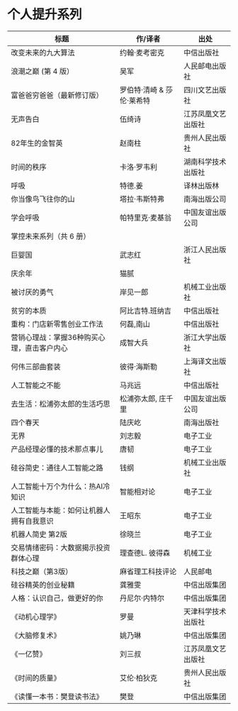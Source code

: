 # 个人提升系列

| 标题                                       | 作/译者                   | 出处               |
| ------------------------------------------ | ------------------------- | ------------------ |
| 改变未来的九大算法                         | 约翰·麦考密克             | 中信出版社         |
| 浪潮之巅 (第 4 版）                        | 吴军                      | 人民邮电出版社     |
| 富爸爸穷爸爸（最新修订版）                 | 罗伯特·清崎 & 莎伦·莱希特 | 四川文艺出版社     |
| 无声告白                                   | 伍绮诗                    | 江苏凤凰文艺出版社 |
| 82年生的金智英                             | 赵南柱                    | 贵州人民出版社     |
| 时间的秩序                                 | 卡洛·罗韦利               | 湖南科学技术出版社 |
| 呼吸                                       | 特德.姜                   | 译林出版林         |
| 你当像鸟飞往你的山                         | 塔拉·韦斯特弗             | 南海出版公司       |
| 学会呼吸                                   | 帕特里克·麦基翁           | 中国友谊出版公司   |
| 掌控未来系列（共 6 册）                    |                           |                    |
| 巨婴国                                     | 武志红                    | 浙江人民出版社     |
| 庆余年                                     | 猫腻                      |                    |
| 被讨厌的勇气                               | 岸见一郎                  | 机械工业出版社     |
| 贫穷的本质                                 | 阿比吉特.班纳吉           | 中信出版社         |
| 重构：门店新零售创业工作法                 | 何磊,南山                 | 中信出版社         |
| 营销心理战：掌握36种购买心理，直击客户内心 | 成智大兵                  | 浙江大学出版社     |
| 何伟三部曲套装                             | 彼得·海斯勒               | 上海译文出版社     |
| 人工智能之不能                             | 马兆远                    | 中信出版社         |
| 去生活：松浦弥太郎的生活巧思               | 松浦弥太郎, 庄千里        | 中国友谊出版公司   |
| 四个春天                                   | 陆庆屹                    | 南海出版社         |
| 无界                                       | 刘志毅                    | 电子工业           |
| 产品经理必懂的技术那点事儿                 | 唐韧                      | 电子工业           |
| 硅谷简史：通往人工智能之路                 | 钱纲                      | 机械工业出版社     |
| 人工智能十万个为什么：热AI冷知识           | 智能相对论                | 电子工业           |
| 人工智能与本能：如何让机器人拥有自我意识   | 王昭东                    | 电子工业           |
| 机器人简史 第2版                           | 徐晓兰                    | 电子工业           |
| 交易情绪密码：大数据揭示投资群体心理       | 理查德L. 彼得森           | 机械工业           |
| 科技之巅（第3版）                          | 麻省理工科技评论          | 人民邮电           |
| 硅谷精英的创业秘籍                         | 龚雅雯                    | 中信出版集团       |
| 人格：认识自己，做更好的你                 | 丹尼尔·内特尔             | 中信出版集团       |
| 《动机心理学》                             | 罗曼                      | 天津科学技术出版社 |
| 《大脑修复术》                             | 姚乃琳                    | 中信出版集团       |
| 《一亿赞》                                 | 刘三叔                    | 江苏凤凰文艺出版社 |
| 《时间的质量》                             | 艾伦·柏狄克               | 贵州人民出版社     |
| 《读懂一本书：樊登读书法》                 | 樊登                      | 中信出版集团       |